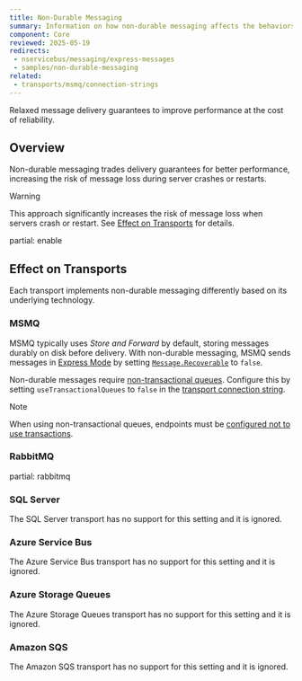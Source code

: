 ```yaml
---
title: Non-Durable Messaging
summary: Information on how non-durable messaging affects the behaviors of endpoints and message delivery.
component: Core
reviewed: 2025-05-19
redirects:
 - nservicebus/messaging/express-messages
 - samples/non-durable-messaging
related:
 - transports/msmq/connection-strings
---
```


Relaxed message delivery guarantees to improve performance at the cost of reliability.

## Overview

Non-durable messaging trades delivery guarantees for better performance, increasing the risk of message loss during server crashes or restarts.

> [!WARNING]
> This approach significantly increases the risk of message loss when servers crash or restart. See [Effect on Transports](#effect-on-transports) for details.

partial: enable

## Effect on Transports

Each transport implements non-durable messaging differently based on its underlying technology.

### MSMQ

MSMQ typically uses _Store and Forward_ by default, storing messages durably on disk before delivery. With non-durable messaging, MSMQ sends messages in [Express Mode](https://msdn.microsoft.com/en-us/library/ms704130) by setting [`Message.Recoverable`](https://msdn.microsoft.com/en-us/library/system.messaging.message.recoverable) to `false`.

Non-durable messages require [non-transactional queues](https://msdn.microsoft.com/en-us/library/ms704006). Configure this by setting `useTransactionalQueues` to `false` in the [transport connection string](/transports/msmq/connection-strings.md).

> [!NOTE]
> When using non-transactional queues, endpoints must be [configured not to use transactions](/transports/transactions.md#transactions-unreliable-transactions-disabled).

### RabbitMQ

partial: rabbitmq


### SQL Server

The SQL Server transport has no support for this setting and it is ignored.


### Azure Service Bus

The Azure Service Bus transport has no support for this setting and it is ignored.

### Azure Storage Queues

The Azure Storage Queues transport has no support for this setting and it is ignored.

### Amazon SQS

The Amazon SQS transport has no support for this setting and it is ignored.

